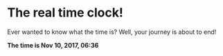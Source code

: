 # The real time clock!

Ever wanted to know what the time is? Well, your journey is about to end!

**The time is Nov 10, 2017, 06:36**